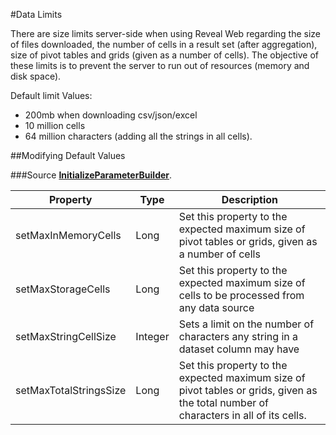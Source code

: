 #Data Limits

There are size limits server-side when using Reveal Web regarding the size of files downloaded, the number of cells in a result set (after aggregation), size of pivot tables and grids (given as a number of cells).
The objective of these limits is to prevent the server to run out of resources (memory and disk space).

Default limit Values:

-	200mb when downloading csv/json/excel
-	10 million cells
-	64 million characters (adding all the strings in all cells).

##Modifying Default Values

###Source 
[**InitializeParameterBuilder**](https://help.revealbi.io/api/java/latest/com/infragistics/reveal/engine/init/InitializeParameterBuilder.html).


| Property  |   Type| Description  |  
|---|---|---|
|  setMaxInMemoryCells | Long  |  Set this property to the expected maximum size of pivot tables or grids, given as a number of cells |
|  setMaxStorageCells | Long  | Set this property to the expected maximum size of cells to be processed from any data source  |
|  setMaxStringCellSize | Integer  |  Sets a limit on the number of characters any string in a dataset column may have |
|  setMaxTotalStringsSize | Long  | Set this property to the expected maximum size of pivot tables or grids, given as the total number of characters in all of its cells. |
